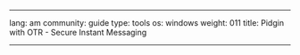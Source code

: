 

---

lang: am
community: guide
type: tools
os: windows
weight: 011
title: Pidgin with OTR - Secure Instant Messaging

---

<stub>

